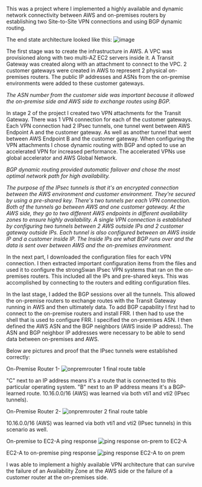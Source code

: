 This was a project where I implemented a highly available and dynamic network connectivity between AWS and on-premises routers by establishing two Site-to-Site VPN connections and using BGP dynamic routing.

The end state architecture looked like this:
![image](https://user-images.githubusercontent.com/95970840/220499900-4f7701b8-cb77-40f9-8565-f9a78a0ddbd6.png)

The first stage was to create the infrastructure in AWS. A VPC was provisioned along with two multi-AZ EC2 servers inside it. A Transit Gateway was created along with an attachment to connect to the VPC. 2 customer gateways were created in AWS to represent 2 physical on-premises routers. The public IP addresses and ASNs from the on-premise environments were added to these customer gateways. 

*The ASN number from the customer side was important because it allowed the on-premise side and AWS side to exchange routes using BGP.*

In stage 2 of the project I created two VPN attachments for the Transit Gateway. There was 1 VPN connection for each of the customer gateways. Each VPN connection had 2 IPsec tunnels, one tunnel went between AWS Endpoint A and the customer gateway.  As well as another tunnel that went between AWS Endpoint B and the customer gateway. When configuring the VPN attachments I chose dynamic routing with BGP and opted to use an accelerated VPN for increased performance. The accelerated VPNs use global accelerator and AWS Global Network.

*BGP dynamic routing provided automatic failover and chose the most optimal network path for high availability.*

*The purpose of the IPsec tunnels is that it's an encrypted connection between the AWS environment and customer environment. They're secured by using a pre-shared key. There's two tunnels per each VPN connection. Both of the tunnels go between AWS and one customer gateway. At the AWS side, they go to two different AWS endpoints in different availability zones to ensure highly availability. A single VPN connection is established by configuring two tunnels between 2 AWS outside IPs and 2 customer gateway outside IPs. Each tunnel is also configured between an AWS inside IP and a customer inside IP. The Inside IPs are what BGP runs over and the data is sent over between AWS and the on-premises environment.*

In the next part, I downloaded the configuration files for each VPN connection. I then extracted important configuration items from the files and used it to configure the strongSwan IPsec VPN systems that ran on the on-premises routers. This included all the IPs and pre-shared keys. This was accomplished by connecting to the routers and editing configuration files.

In the last stage, I added the BGP sessions over all the tunnels. This allowed the on-premise routers to exchange routes with the Transit Gateway running in AWS and then ultimately data. To add BGP capability I first had to connect to the on-premise routers and install FRR.  I then had to use the shell that is used to configure FRR. I specified the on-premises ASN. I then defined the AWS ASN and the BGP neighbors (AWS inside IP address). The ASN and BGP neighbor IP addresses were necessary to be able to send data between on-premises and AWS. 

Below are pictures and proof that the IPsec tunnels were established correctly:

On-Premise Router 1-
![onpremrouter 1 final route table](https://user-images.githubusercontent.com/95970840/220513969-13379fb0-4e1d-421d-b51c-3ce442693daa.png)

"C" next to an IP address means it's a route that is connected to this particular operating system.
"B" next to an IP address means it's a BGP-learned route. 
10.16.0.0/16 (AWS) was learned via both vti1 and vti2 (IPsec tunnels). 

On-Premise Router 2- 
![onpremrouter 2 final route table](https://user-images.githubusercontent.com/95970840/220514477-8fa02717-ca2f-452f-929e-b6ab8dfe3623.png)

10.16.0.0/16 (AWS) was learned via both vti1 and vti2 (IPsec tunnels) in this scenario as well. 

On-premise to EC2-A ping response
![ping response on-prem to EC2-A](https://user-images.githubusercontent.com/95970840/220515187-6260b498-7c2a-4396-b527-41f4661be4e0.png)

EC2-A to on-premise ping response
![ping response EC2-A to on prem](https://user-images.githubusercontent.com/95970840/220515276-cb6a3a6f-ae5f-4323-9496-7bb5d8405c65.png)

I was able to implement a highly available VPN architecture that can survive the failure of an Availability Zone at the AWS side or the failure of a customer router at the on-premises side. 








